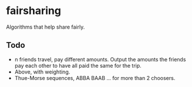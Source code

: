 # fairsharing
Algorithms that help share fairly.

## Todo
* n friends travel, pay different amounts. Output the amounts the friends pay each other to have all paid the same for the trip.
* Above, with weighting.
* Thue-Morse sequences, ABBA BAAB ... for more than 2 choosers.

